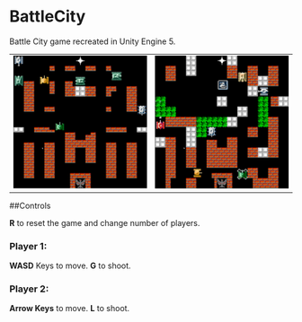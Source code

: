 # BattleCity

Battle City game recreated in Unity Engine 5.

|   |   |
|---|---|
|![First level](https://github.com/JustoSenka/BattleCity/blob/master/Screenshots/BattleCity1.png?raw=true)|![Second level](https://github.com/JustoSenka/BattleCity/blob/master/Screenshots/BattleCity2.png?raw=true)|

##Controls 

**R** to reset the game and change number of players.

### Player 1:

**WASD** Keys to move.
**G** to shoot.

### Player 2:

**Arrow Keys** to move.
**L** to shoot.
